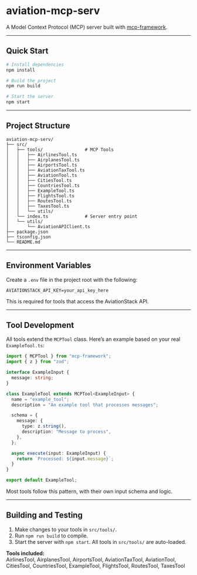 # aviation-mcp-serv

A Model Context Protocol (MCP) server built with [mcp-framework](https://github.com/QuantGeekDev/mcp-framework).

---

## Quick Start

```bash
# Install dependencies
npm install

# Build the project
npm run build

# Start the server
npm start
```

---

## Project Structure

```
aviation-mcp-serv/
├── src/
│   ├── tools/                # MCP Tools
│   │   ├── AirlinesTool.ts
│   │   ├── AirplanesTool.ts
│   │   ├── AirportsTool.ts
│   │   ├── AviationTaxTool.ts
│   │   ├── AviationTool.ts
│   │   ├── CitiesTool.ts
│   │   ├── CountriesTool.ts
│   │   ├── ExampleTool.ts
│   │   ├── FlightsTool.ts
│   │   ├── RoutesTool.ts
│   │   ├── TaxesTool.ts
│   │   └── utils/
│   └── index.ts              # Server entry point
│   └── utils/
│       └── AviationAPIClient.ts
├── package.json
├── tsconfig.json
└── README.md
```

---

## Environment Variables

Create a `.env` file in the project root with the following:

```
AVIATIONSTACK_API_KEY=your_api_key_here
```

This is required for tools that access the AviationStack API.

---

## Tool Development

All tools extend the `MCPTool` class. Here’s an example based on your real `ExampleTool.ts`:

```typescript
import { MCPTool } from "mcp-framework";
import { z } from "zod";

interface ExampleInput {
  message: string;
}

class ExampleTool extends MCPTool<ExampleInput> {
  name = "example_tool";
  description = "An example tool that processes messages";

  schema = {
    message: {
      type: z.string(),
      description: "Message to process",
    },
  };

  async execute(input: ExampleInput) {
    return `Processed: ${input.message}`;
  }
}

export default ExampleTool;
```

Most tools follow this pattern, with their own input schema and logic.

---

## Building and Testing

1. Make changes to your tools in `src/tools/`.
2. Run `npm run build` to compile.
3. Start the server with `npm start`. All tools in `src/tools/` are auto-loaded.


**Tools included:**  
AirlinesTool, AirplanesTool, AirportsTool, AviationTaxTool, AviationTool, CitiesTool, CountriesTool, ExampleTool, FlightsTool, RoutesTool, TaxesTool
